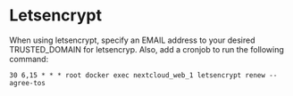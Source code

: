 # Letsencrypt
When using letsencrypt, specify an EMAIL address to your desired TRUSTED_DOMAIN for letsencryp.
Also, add a cronjob to run the following command:
```
30 6,15 * * * root docker exec nextcloud_web_1 letsencrypt renew --agree-tos
```

